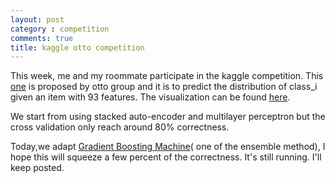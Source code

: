```yaml
---
layout: post
category : competition
comments: true
title: kaggle otto competition
---
```

This week, me and my roommate participate in the kaggle competition. This [one](https://www.kaggle.com/c/otto-group-product-classification-challenge) is proposed by otto group and it is to predict the distribution of class_i given an item with 93 features. The visualization can be found [here](http://data-projector-visualizations.sourceforge.net/otto/).

<!--break-->

We start from using stacked auto-encoder and multilayer perceptron but the cross validation only reach around 80% correctness.

<!--break-->

Today,we adapt [Gradient Boosting Machine](http://en.wikipedia.org/wiki/Gradient_boosting)( one of the ensemble method), I hope this will squeeze a few percent of the correctness. It's still running. I'll keep posted.
